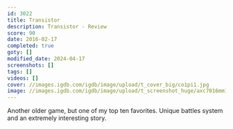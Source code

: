 ```yaml
---
id: 3022
title: Transistor
description: Transistor - Review
score: 90
date: 2016-02-17
completed: true
goty: []
modified_date: 2024-04-17
screenshots: []
tags: []
videos: []
cover: //images.igdb.com/igdb/image/upload/t_cover_big/co1pi1.jpg
image: //images.igdb.com/igdb/image/upload/t_screenshot_huge/axc7016mm1qftco88y4y.jpg
---
```

Another older game, but one of my top ten favorites. Unique battles system and an extremely interesting story.